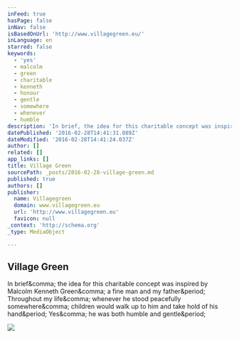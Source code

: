 ```yaml
---
inFeed: true
hasPage: false
inNav: false
isBasedOnUrl: 'http://www.villagegreen.eu/'
inLanguage: en
starred: false
keywords:
  - 'yes'
  - malcolm
  - green
  - charitable
  - kenneth
  - honour
  - gentle
  - somewhere
  - whenever
  - humble
description: 'In brief, the idea for this charitable concept was inspired by Malcolm Kenneth Green, a fine man and my father. Throughout my life, whenever he stood peacefully somewhere, children would walk up to him and take hold of his hand. Yes, he was both humble and gentle.'
datePublished: '2016-02-28T14:41:31.089Z'
dateModified: '2016-02-28T14:41:24.037Z'
author: []
related: []
app_links: []
title: Village Green
sourcePath: _posts/2016-02-28-village-green.md
published: true
authors: []
publisher:
  name: Villagegreen
  domain: www.villagegreen.eu
  url: 'http://www.villagegreen.eu'
  favicon: null
_context: 'http://schema.org'
_type: MediaObject

---
```

<article style=""><h1>Village Green</h1><p>In brief&amp;comma; the idea for this charitable concept was inspired by Malcolm Kenneth Green&amp;comma; a fine man and my father&amp;period; Throughout my life&amp;comma; whenever he stood peacefully somewhere&amp;comma; children would walk up to him and take hold of his hand&amp;period; Yes&amp;comma; he was both humble and gentle&amp;period;</p><img src="http://www.villagegreen.eu/images/sized/content/locations/000_global/000_worldwide/images/TKG-380x564.jpg" /></article>